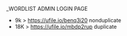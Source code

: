_WORDLIST ADMIN LOGIN PAGE
- 9k > https://ufile.io/benq3i20 nonduplicate
- 18K > https://ufile.io/mbdp2rup duplicate

